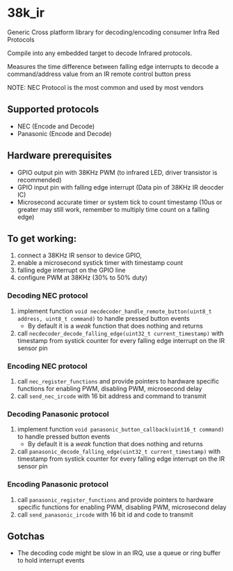 # 38k_ir
Generic Cross platform library for decoding/encoding consumer Infra Red Protocols

Compile into any embedded target to decode Infrared protocols.

Measures the time difference between falling edge interrupts to decode a command/address value from an IR remote control button press

NOTE: NEC Protocol is the most common and used by most vendors

## Supported protocols
- NEC (Encode and Decode)
- Panasonic (Encode and Decode)

## Hardware prerequisites
- GPIO output pin with 38KHz PWM (to infrared LED, driver transistor is recommended)
- GPIO input pin with falling edge interrupt (Data pin of 38KHz IR deocder IC)
- Microsecond accurate timer or system tick to count timestamp (10us or greater may still work, remember to multiply time count on a falling edge)


## To get working:
1. connect a 38KHz IR sensor to device GPIO,
1. enable a microsecond systick timer with timestamp count
1. falling edge interrupt on the GPIO line
1. configure PWM at 38KHz (30% to 50% duty)

### Decoding NEC protocol
1. implement function `void necdecoder_handle_remote_button(uint8_t address, uint8_t command)` to handle pressed button events
    - By default it is a *weak* function that does nothing and returns
1. call `necdecoder_decode_falling_edge(uint32_t current_timestamp)` with timestamp from systick counter for every falling edge interrupt on the IR sensor pin

### Encoding NEC protocol
1. call `nec_register_functions` and provide pointers to hardware specific functions for enabling PWM, disabling PWM, microsecond delay
1. call `send_nec_ircode` with 16 bit address and command to transmit

### Decoding Panasonic protocol
1. implement function `void panasonic_button_callback(uint16_t command)` to handle pressed button events
    - By default it is a *weak* function that does nothing and returns
1. call `panasonic_decode_falling_edge(uint32_t current_timestamp)` with timestamp from systick counter for every falling edge interrupt on the IR sensor pin

### Encoding Panasonic protocol
1. call `panasonic_register_functions` and provide pointers to hardware specific functions for enabling PWM, disabling PWM, microsecond delay
1. call `send_panasonic_ircode` with 16 bit id and code to transmit

## Gotchas
- The decoding code might be slow in an IRQ, use a queue or ring buffer to hold interrupt events
